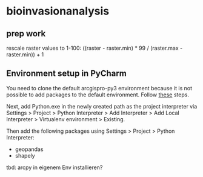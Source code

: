 # bioinvasionanalysis

## prep work

rescale raster values to 1-100: ((raster - raster.min) * 99 / (raster.max - raster.min)) + 1

## Environment setup in PyCharm

You need to clone the default arcgispro-py3 environment because it is not possible to add packages to the default 
environment. Follow [these](https://pro.arcgis.com/en/pro-app/3.0/arcpy/get-started/clone-an-environment.htm) steps.

Next, add Python.exe in the newly created path as the project interpreter via 
Settings > Project > Python Interpreter > Add Interpreter > Add Local Interpreter > Virtualenv environment > Existing.

Then add the following packages using Settings > Project > Python Interpreter:
- geopandas
- shapely

tbd: arcpy in eigenem Env installieren?